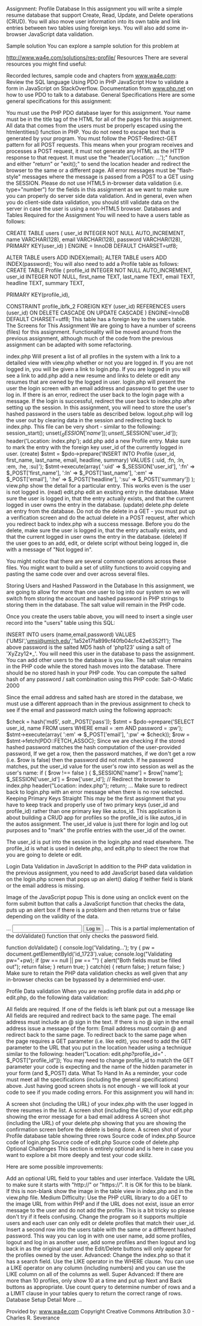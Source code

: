 Assignment: Profile Database
In this assignment you will write a simple resume database that support Create, Read, Update, and Delete operations (CRUD). You will also move user information into its own table and link entries between two tables using foreign keys. You will also add some in-browser JavaScript data validation.

Sample solution
You can explore a sample solution for this problem at

http://www.wa4e.com/solutions/res-profile/
Resources
There are several resources you might find useful:

Recorded lectures, sample code and chapters from www.wa4e.com:
Review the SQL language
Using PDO in PHP
JavaScript
How to validate a form in JavaScript on StackOverflow.
Documentation from www.php.net on how to use PDO to talk to a database.
General Specifications
Here are some general specifications for this assignment:

You must use the PHP PDO database layer for this assignment.
Your name must be in the title tag of the HTML for all of the pages for this assignment.
All data that comes from the users must be properly escaped using the htmlentities() function in PHP. You do not need to escape text that is generated by your program.
You must follow the POST-Redirect-GET pattern for all POST requests. This means when your program receives and processes a POST request, it must not generate any HTML as the HTTP response to that request. It must use the "header('Location: ...');" function and either "return" or "exit();" to send the location header and redirect the browser to the same or a different page.
All error messages must be "flash-style" messages where the message is passed from a POST to a GET using the SESSION.
Please do not use HTML5 in-browser data validation (i.e. type="number") for the fields in this assignment as we want to make sure you can properly do server side data validation. And in general, even when you do client-side data validation, you should still validate data on the server in case the user is using a non-HTML5 browser.
Databases and Tables Required for the Assignment
You will need to have a users table as follows:

CREATE TABLE users (
   user_id INTEGER NOT NULL AUTO_INCREMENT,
   name VARCHAR(128),
   email VARCHAR(128),
   password VARCHAR(128),
   PRIMARY KEY(user_id)
) ENGINE = InnoDB DEFAULT CHARSET=utf8;

ALTER TABLE users ADD INDEX(email);
ALTER TABLE users ADD INDEX(password);
You will also need to add a Profile table as follows:
CREATE TABLE Profile (
  profile_id INTEGER NOT NULL AUTO_INCREMENT,
  user_id INTEGER NOT NULL,
  first_name TEXT,
  last_name TEXT,
  email TEXT,
  headline TEXT,
  summary TEXT,

  PRIMARY KEY(profile_id),

  CONSTRAINT profile_ibfk_2
        FOREIGN KEY (user_id)
        REFERENCES users (user_id)
        ON DELETE CASCADE ON UPDATE CASCADE
) ENGINE=InnoDB DEFAULT CHARSET=utf8;
This table has a foreign key to the users table.
The Screens for This Assignment
We are going to have a number of screens (files) for this assignment. Functionality will be moved around from the previous assignment, although much of the code from the previous assignment can be adapted with some refactoring.

index.php Will present a list of all profiles in the system with a link to a detailed view with view.php whether or not you are logged in. If you are not logged in, you will be given a link to login.php. If you are logged in you will see a link to add.php add a new resume and links to delete or edit any resumes that are owned by the logged in user.
login.php will present the user the login screen with an email address and password to get the user to log in. If there is an error, redirect the user back to the login page with a message. If the login is successful, redirect the user back to index.php after setting up the session. In this assignment, you will need to store the user's hashed password in the users table as described below.
logout.php will log the user out by clearing data in the session and redirecting back to index.php. This file can be very short - similar to the following:
session_start();
unset($_SESSION['name']);
unset($_SESSION['user_id']);
header('Location: index.php');
add.php add a new Profile entry. Make sure to mark the entry with the foreign key user_id of the currently logged in user. (create)
    $stmt = $pdo->prepare('INSERT INTO Profile
        (user_id, first_name, last_name, email, headline, summary)
        VALUES ( :uid, :fn, :ln, :em, :he, :su)');
    $stmt->execute(array(
        ':uid' => $_SESSION['user_id'],
        ':fn' => $_POST['first_name'],
        ':ln' => $_POST['last_name'],
        ':em' => $_POST['email'],
        ':he' => $_POST['headline'],
        ':su' => $_POST['summary'])
    );
view.php show the detail for a particular entry. This works even is the user is not logged in. (read)
edit.php edit an exsiting entry in the database. Make sure the user is logged in, that the entry actually exists, and that the current logged in user owns the entry in the database. (update)
delete.php delete an entry from the database. Do not do the delete in a GET - you must put up a verification screen and do the actual delete in a POST request, after which you redirect back to index.php wih a success message. Before you do the delete, make sure the user is logged in, that the entry actually exists, and that the current logged in user owns the entry in the database. (delete)
If the user goes to an add, edit, or delete script without being logged in, die with a message of "Not logged in".

You might notice that there are several common operations across these files. You might want to build a set of utility functions to avoid copying and pasting the same code over and over across several files.

Storing Users and Hashed Password in the Database
In this assignment, we are going to allow for more than one user to log into our system so we will switch from storing the account and hashed password in PHP strings to storing them in the database. The salt value will remain in the PHP code.

Once you create the users table above, you will need to insert a single user record into the "users" table using this SQL:

INSERT INTO users (name,email,password)
    VALUES ('UMSI','umsi@umich.edu','1a52e17fa899cf40fb04cfc42e6352f1');
The above password is the salted MD5 hash of 'php123' using a salt of 'XyZzy12*_'. You will need this user in the database to pass the assignment. You can add other users to the database is you like.
The salt value remains in the PHP code while the stored hash moves into the database. There should be no stored hash in your PHP code. You can compute the salted hash of any password / salt combination using this PHP code:
Salt-O-Matic 2000

Since the email address and salted hash are stored in the database, we must use a different approach than in the previous assignment to check to see if the email and password match using the following approach:

$check = hash('md5', $salt.$_POST['pass']);
$stmt = $pdo->prepare('SELECT user_id, name FROM users
    WHERE email = :em AND password = :pw');
$stmt->execute(array( ':em' => $_POST['email'], ':pw' => $check));
$row = $stmt->fetch(PDO::FETCH_ASSOC);
Since we are checking if the stored hashed password matches the hash computation of the user-provided password, If we get a row, then the password matches, if we don't get a row (i.e. $row is false) then the password did not match. If he password matches, put the user_id value for the user's row into session as well as the user's name:
if ( $row !== false ) {
    $_SESSION['name'] = $row['name'];
    $_SESSION['user_id'] = $row['user_id'];
    // Redirect the browser to index.php
    header("Location: index.php");
    return;
...
Make sure to redirect back to login.php with an error message when there is no row selected.
Keeping Primary Keys Straight
This may be the first assignment that you have to keep track and properly use of two primary keys (user_id and profile_id) rather than one primary key like autos_id. This application is about building a CRUD app for profiles so the profile_id is like autos_id in the autos assignment. The user_id value is just there for login and log out purposes and to "mark" the profile entries with the user_id of the owner.

The user_id is put into the session in the login.php and read elsewhere. The profile_id is what is used in delete.php, and edit.php to sleect the row that you are going to delete or edit.

Login Data Validation in JavaScript
In addition to the PHP data validation in the previous assignment, you need to add JavaScript based data validation on the login.php screen that pops up an alert() dialog if teither field is blank or the email address is missing.

Image of the JavaScript popup
This is done using an onclick event on the form submit button that calls a JavaScript function that checks the data, puts up an alert box if there is a problem and then returns true or false depending on the validity of the data.

...
<input type="password" name="pass" id="id_1723">
<input type="submit" onclick="return doValidate();" value="Log In">
...
This is a partial implementation of the doValidate() function that only checks the password field.

function doValidate() {
    console.log('Validating...');
    try {
        pw = document.getElementById('id_1723').value;
        console.log("Validating pw="+pw);
        if (pw == null || pw == "") {
            alert("Both fields must be filled out");
            return false;
        }
        return true;
    } catch(e) {
        return false;
    }
    return false;
}
Make sure to retain the PHP data validation checks as well given that any in-browser checks can be bypassed by a determinied end-user.

Profile Data validation
When you are reading profile data in add.php or edit.php, do the following data validation:

All fields are required. If one of the fields is left blank put out a message like
All fields are required
and redirect back to the same page.
The email address must include an @ sign in the text. If there is no @ sign in the email address issue a message of the form:
Email address must contain @
and redirect back to the same page.
To redirect back to the same page when the page requires a GET parameter (i.e. like edit), you need to add the GET parameter to the URL that you put in the location header using a technique similar to the following:
header("Location: edit.php?profile_id=" . $_POST["profile_id"]);
You may need to change profile_id to match the GET parameter your code is expecting and the name of the hidden parameter in your form (and $_POST) data.
What To Hand In
As a reminder, your code must meet all the specifications (including the general specifications) above. Just having good screen shots is not enough - we will look at your code to see if you made coding errors. For this assignment you will hand in:

A screen shot (including the URL) of your index.php with the user logged in three resumes in the list.
A screen shot (including the URL) of your edit.php showing the error message for a bad email address
A screen shot (including the URL) of your delete.php showing that you are showing the confirmation screen before the delete is being done.
A screen shot of your Profile database table showing three rows
Source code of index.php
Source code of login.php
Source code of edit.php
Source code of delete.php
Optional Challenges
This section is entirely optional and is here in case you want to explore a bit more deeply and test your code skillz.

Here are some possible improvements:

Add an optional URL field to your tables and user interface. Validate the URL to make sure it starts with "http://" or "https://". It is OK for this to be blank. If this is non-blank show the image in the table view in index.php and in the view.php file.
Medium Difficulty: Use the PHP cURL library to do a GET to the image URL from within PHP and if the URL does not exist, issue an error message to the user and do not add the profile.
This is a bit tricky so please don't try if it feels confusing. Change the program so it supports multiple users and each user can only edit or delete profiles that match their user_id. Insert a second row into the users table with the same or a diffferent hashed password. This way you can log in with one user name, add some profiles, logout and log in as another user, add some profiles and then logout and log back in as the original user and the Edit/Delete buttons will only appear for the profiles owned by the user.
Advanced: Change the index.php so that it has a search field. Use the LIKE operator in the WHERE clause. You can use a LIKE operator on any column (including numbers) and you can use the LIKE column on all of the columns as well.
Super Advanced: If there are more than 10 profiles, only show 10 at a time and put up Next and Back buttons as appropriate. Use count query to determine number of rows and a a LIMIT clause in your tables query to return the correct range of rows.
Database Setup Detail
More ...

Provided by: www.wa4e.com
Copyright Creative Commons Attribution 3.0 - Charles R. Severance
